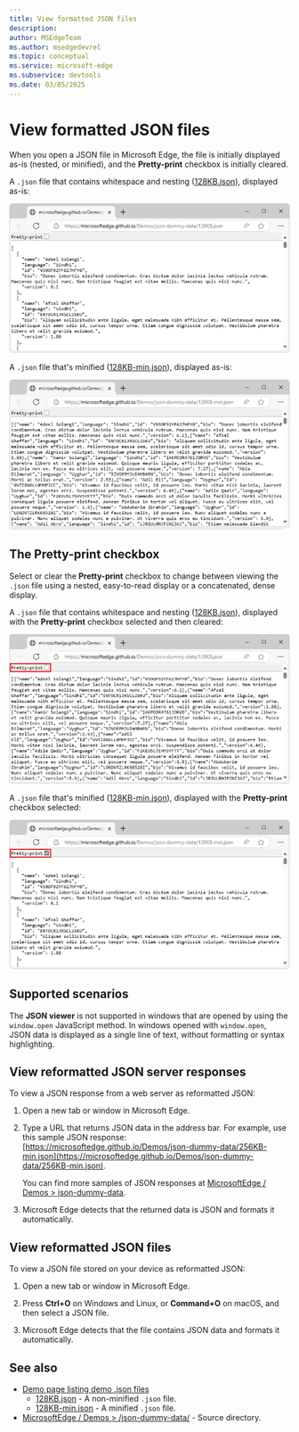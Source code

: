 ```yaml
---
title: View formatted JSON files
description: 
author: MSEdgeTeam
ms.author: msedgedevrel
ms.topic: conceptual
ms.service: microsoft-edge
ms.subservice: devtools
ms.date: 03/05/2025
---
```

# View formatted JSON files

When you open a JSON file in Microsoft Edge, the file is initially displayed as-is (nested, or minified), and the **Pretty-print** checkbox is initially cleared.


A `.json` file that contains whitespace and nesting ([128KB.json](https://microsoftedge.github.io/Demos/json-dummy-data/128KB.json)), displayed as-is:

![A .json file that's non-minified, initially opened in Edge](./json-viewer-images/non-minified-json-file-as-is.png)


A `.json` file that's minified ([128KB-min.json](https://microsoftedge.github.io/Demos/json-dummy-data/128KB-min.json)), displayed as-is:

![A .json file that's minified, initially opened in Edge](./json-viewer-images/minified-json-file-as-is.png)


<!-- ====================================================================== -->
## The Pretty-print checkbox

Select or clear the **Pretty-print** checkbox to change between viewing the `.json` file using a nested, easy-to-read display or a concatenated, dense display.


A `.json` file that contains whitespace and nesting ([128KB.json](https://microsoftedge.github.io/Demos/json-dummy-data/128KB.json)), displayed with the **Pretty-print** checkbox selected and then cleared:

![A .json file that's non-minified, initially opened in Edge](./json-viewer-images/non-minified-json-file-non-pretty-printed.png)


A `.json` file that's minified ([128KB-min.json](https://microsoftedge.github.io/Demos/json-dummy-data/128KB-min.json)), displayed with the **Pretty-print** checkbox selected:

![A .json file that's minified, initially opened in Edge](./json-viewer-images/minified-json-file-pretty-printed.png)


<!-- ------------------------------ -->
<!-- #### Video: The JSON viewer -->

<!-- [![Thumbnail image for video "The JSON viewer"](./json-viewer-images/json-viewer.png)](https://www.youtube.com/watch?v=DO7V6lw1SWA) -->


<!-- ====================================================================== -->
## Supported scenarios

The **JSON viewer** is not supported in windows that are opened by using the `window.open` JavaScript method. In windows opened with `window.open`, JSON data is displayed as a single line of text, without formatting or syntax highlighting.


<!-- ====================================================================== -->
## View reformatted JSON server responses

To view a JSON response from a web server as reformatted JSON:

1. Open a new tab or window in Microsoft Edge.

1. Type a URL that returns JSON data in the address bar. For example, use this sample JSON response: [https://microsoftedge.github.io/Demos/json-dummy-data/256KB-min.json](https://microsoftedge.github.io/Demos/json-dummy-data/256KB-min.json).

   You can find more samples of JSON responses at [MicrosoftEdge / Demos > json-dummy-data](https://microsoftedge.github.io/Demos/json-dummy-data/).

1. Microsoft Edge detects that the returned data is JSON and formats it automatically.


<!-- ====================================================================== -->
## View reformatted JSON files

To view a JSON file stored on your device as reformatted JSON:

1. Open a new tab or window in Microsoft Edge.

1. Press **Ctrl+O** on Windows and Linux, or **Command+O** on macOS, and then select a JSON file.

1. Microsoft Edge detects that the file contains JSON data and formats it automatically.


<!-- ====================================================================== -->
## See also

* [Demo page listing demo .json files](https://microsoftedge.github.io/Demos/json-dummy-data/)
   * [128KB.json](https://microsoftedge.github.io/Demos/json-dummy-data/128KB.json) - A non-minified `.json` file.
   * [128KB-min.json](https://microsoftedge.github.io/Demos/json-dummy-data/128KB-min.json) - A minified `.json` file.
* [MicrosoftEdge / Demos > /json-dummy-data/](https://github.com/MicrosoftEdge/Demos/tree/main/json-dummy-data) - Source directory.
